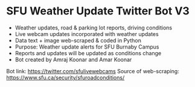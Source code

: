# SFU Weather Update Twitter Bot V3
- Weather updates, road & parking lot reports, driving conditions
- Live webcam updates incorporated with weather updates
- Data text + image web-scraped & coded in Python
- Purpose: Weather update alerts for SFU Burnaby Campus
- Reports and updates will be updated as conditions change
- Bot created by Amraj Koonar and Amar Koonar

Bot link: https://twitter.com/sfulivewebcams
Source of web-scraping: https://www.sfu.ca/security/sfuroadconditions/
